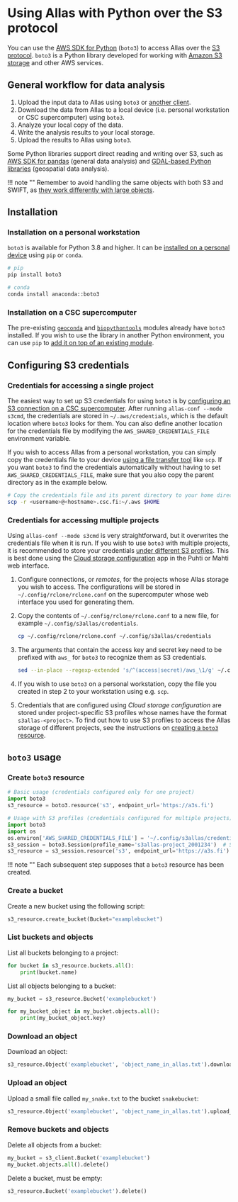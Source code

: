 # Using Allas with Python over the S3 protocol

You can use the [AWS SDK for Python](https://boto3.amazonaws.com/v1/documentation/api/latest/index.html)
(`boto3`) to access Allas over the [S3 protocol](../introduction.md#protocols).
`boto3` is a Python library developed for working with
[Amazon S3 storage](https://aws.amazon.com/s3/) and other AWS services.

## General workflow for data analysis

1. Upload the input data to Allas using `boto3` or [another
   client](../accessing_allas.md).
2. Download the data from Allas to a local device
(i.e. personal workstation or CSC supercomputer) using `boto3`.
3. Analyze your local copy of the data.
4. Write the analysis results to your local storage.
5. Upload the results to Allas using `boto3`.

Some Python libraries support direct reading and writing over S3,
such as
[AWS SDK for pandas](https://aws-sdk-pandas.readthedocs.io/en/stable/)
(general data analysis)
and
[GDAL-based Python libraries](https://github.com/csc-training/geocomputing/blob/master/python/allas/working_with_allas_from_Python_S3.py)
(geospatial data analysis).

!!! note ""
    Remember to avoid handling the same objects with both S3 and SWIFT, as
    [they work differently with large objects](../introduction.md#protocols).

## Installation

### Installation on a personal workstation

`boto3` is available for Python 3.8 and higher.
It can be
[installed on a personal device](https://boto3.amazonaws.com/v1/documentation/api/latest/guide/quickstart.html#installation)
using `pip` or `conda`.

```bash
# pip
pip install boto3

# conda
conda install anaconda::boto3
```

### Installation on a CSC supercomputer

The pre-existing [`geoconda`](../../../apps/geoconda.md) and
[`biopythontools`](../../../apps/biopython.md) modules already have `boto3`
installed. If you wish to use the library in another Python environment, you can
use `pip` to
[add it on top of an existing module](../../../support/tutorials/python-usage-guide.md#installing-python-packages-to-existing-modules).

## Configuring S3 credentials

### Credentials for accessing a single project

The easiest way to set up S3 credentials for using `boto3` is by
[configuring an S3 connection on a CSC supercomputer](s3_client.md#configuring-s3-connection-in-supercomputers).
After running `allas-conf --mode s3cmd`, the credentials are stored in
`~/.aws/credentials`, which is the default location where `boto3` looks for
them. You can also define another location for the credentials file by
modifying the `AWS_SHARED_CREDENTIALS_FILE` environment variable.

If you wish to access Allas from a personal workstation,
you can simply copy the credentials file to your device
[using a file transfer tool](../../moving/index.md) like `scp`.
If you want `boto3` to find the credentials automatically
without having to set `AWS_SHARED_CREDENTIALS_FILE`,
make sure that you also copy the parent directory as in the example
below.

```bash
# Copy the credentials file and its parent directory to your home directory
scp -r <username>@<hostname>.csc.fi:~/.aws $HOME
```

### Credentials for accessing multiple projects

Using `allas-conf --mode s3cmd` is very straightforward,
but it overwrites the credentials file when it is run.
If you wish to use `boto3` with multiple projects,
it is recommended to store your credentials
[under different S3 profiles](https://boto3.amazonaws.com/v1/documentation/api/latest/guide/credentials.html#shared-credentials-file).
This is best done using the 
[Cloud storage configuration](../../../computing/webinterface/file-browser.md#accessing-allas-and-lumi-o)
app in the Puhti or Mahti web interface.

1. Configure connections, or _remotes_, for the projects whose Allas storage you wish
to access. The configurations will be stored in `~/.config/rclone/rclone.conf` on
the supercomputer whose web interface you used for generating them.

2. Copy the contents of `~/.config/rclone/rclone.conf` to a new file,
for example `~/.config/s3allas/credentials`.

    ```bash
    cp ~/.config/rclone/rclone.conf ~/.config/s3allas/credentials
    ```

3. The arguments that contain the access key and secret key need to be prefixed
   with `aws_` for `boto3` to recognize them as S3 credentials.

    ```bash
    sed --in-place --regexp-extended 's/^(access|secret)/aws_\1/g' ~/.config/s3allas/credentials
    ```

4. If you wish to use `boto3` on a personal workstation, copy the file you
created in step 2 to your workstation using e.g. `scp`.

5. Credentials that are configured using *Cloud storage configuration*
are stored under project-specific S3 profiles whose names have the format `s3allas-<project>`.
To find out how to use S3 profiles to access the Allas storage of different projects,
see the instructions on [creating a `boto3` resource](#create-boto3-resource).

## `boto3` usage

### Create `boto3` resource

```python
# Basic usage (credentials configured only for one project)
import boto3
s3_resource = boto3.resource('s3', endpoint_url='https://a3s.fi')

# Usage with S3 profiles (credentials configured for multiple projects)
import boto3
import os
os.environ['AWS_SHARED_CREDENTIALS_FILE'] = '~/.config/s3allas/credentials'  # path of your credentials file
s3_session = boto3.Session(profile_name='s3allas-project_2001234')  # S3 profile name of your project
s3_resource = s3_session.resource('s3', endpoint_url='https://a3s.fi')
```

!!! note ""
    Each subsequent step supposes that a `boto3` resource has been created.

### Create a bucket

Create a new bucket using the following script:

```python
s3_resource.create_bucket(Bucket="examplebucket")
```

### List buckets and objects

List all buckets belonging to a project:
```python
for bucket in s3_resource.buckets.all():
    print(bucket.name)
```

List all objects belonging to a bucket:
```python
my_bucket = s3_resource.Bucket('examplebucket')

for my_bucket_object in my_bucket.objects.all():
    print(my_bucket_object.key)

```

### Download an object

Download an object:
```python
s3_resource.Object('examplebucket', 'object_name_in_allas.txt').download_file('local_file.txt')
```

### Upload an object

Upload a small file called `my_snake.txt` to the bucket `snakebucket`:

```python
s3_resource.Object('examplebucket', 'object_name_in_allas.txt').upload_file('local_file.txt')
```

### Remove buckets and objects

Delete all objects from a bucket:

```python
my_bucket = s3_client.Bucket('examplebucket')
my_bucket.objects.all().delete()

```

Delete a bucket, must be empty:
```python
s3_resource.Bucket('examplebucket').delete()
```
